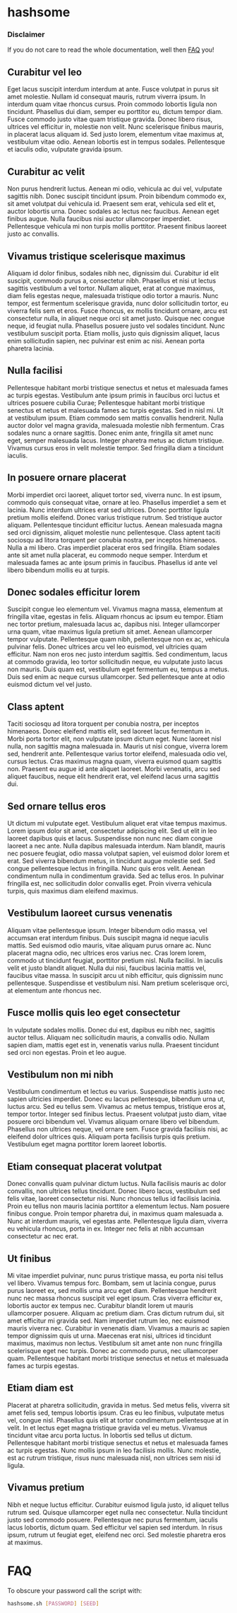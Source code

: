 # hashsome

### Disclaimer

If you do not care to read the whole documentation, well then [FAQ](#faq) you!

## Curabitur vel leo
Eget lacus suscipit interdum interdum at ante. Fusce volutpat in purus sit amet molestie. Nullam id consequat mauris, rutrum viverra ipsum. In interdum quam vitae rhoncus cursus. Proin commodo lobortis ligula non tincidunt. Phasellus dui diam, semper eu porttitor eu, dictum tempor diam. Fusce commodo justo vitae quam tristique gravida. Donec libero risus, ultrices vel efficitur in, molestie non velit. Nunc scelerisque finibus mauris, in placerat lacus aliquam id. Sed justo lorem, elementum vitae maximus at, vestibulum vitae odio. Aenean lobortis est in tempus sodales. Pellentesque et iaculis odio, vulputate gravida ipsum.

## Curabitur ac velit
Non purus hendrerit luctus. Aenean mi odio, vehicula ac dui vel, vulputate sagittis nibh. Donec suscipit tincidunt ipsum. Proin bibendum commodo ex, sit amet volutpat dui vehicula id. Praesent sem erat, vehicula sed elit et, auctor lobortis urna. Donec sodales ac lectus nec faucibus. Aenean eget finibus augue. Nulla faucibus nisi auctor ullamcorper imperdiet. Pellentesque vehicula mi non turpis mollis porttitor. Praesent finibus laoreet justo ac convallis.

## Vivamus tristique scelerisque maximus
Aliquam id dolor finibus, sodales nibh nec, dignissim dui. Curabitur id elit suscipit, commodo purus a, consectetur nibh. Phasellus et nisi ut lectus sagittis vestibulum a vel tortor. Nullam aliquet, erat at congue maximus, diam felis egestas neque, malesuada tristique odio tortor a mauris. Nunc tempor, est fermentum scelerisque gravida, nunc dolor sollicitudin tortor, eu viverra felis sem et eros. Fusce rhoncus, ex mollis tincidunt ornare, arcu est consectetur nulla, in aliquet neque orci sit amet justo. Quisque nec congue neque, id feugiat nulla. Phasellus posuere justo vel sodales tincidunt. Nunc vestibulum suscipit porta. Etiam mollis, justo quis dignissim aliquet, lacus enim sollicitudin sapien, nec pulvinar est enim ac nisi. Aenean porta pharetra lacinia.

## Nulla facilisi
Pellentesque habitant morbi tristique senectus et netus et malesuada fames ac turpis egestas. Vestibulum ante ipsum primis in faucibus orci luctus et ultrices posuere cubilia Curae; Pellentesque habitant morbi tristique senectus et netus et malesuada fames ac turpis egestas. Sed in nisl mi. Ut at vestibulum ipsum. Etiam commodo sem mattis convallis hendrerit. Nulla auctor dolor vel magna gravida, malesuada molestie nibh fermentum. Cras sodales nunc a ornare sagittis. Donec enim ante, fringilla sit amet nunc eget, semper malesuada lacus. Integer pharetra metus ac dictum tristique. Vivamus cursus eros in velit molestie tempor. Sed fringilla diam a tincidunt iaculis.

## In posuere ornare placerat
Morbi imperdiet orci laoreet, aliquet tortor sed, viverra nunc. In est ipsum, commodo quis consequat vitae, ornare at leo. Phasellus imperdiet a sem et lacinia. Nunc interdum ultrices erat sed ultrices. Donec porttitor ligula pretium mollis eleifend. Donec varius tristique rutrum. Sed tristique auctor aliquam. Pellentesque tincidunt efficitur luctus. Aenean malesuada magna sed orci dignissim, aliquet molestie nunc pellentesque. Class aptent taciti sociosqu ad litora torquent per conubia nostra, per inceptos himenaeos. Nulla a mi libero. Cras imperdiet placerat eros sed fringilla. Etiam sodales ante sit amet nulla placerat, eu commodo neque semper. Interdum et malesuada fames ac ante ipsum primis in faucibus. Phasellus id ante vel libero bibendum mollis eu at turpis. 

## Donec sodales efficitur lorem
Suscipit congue leo elementum vel. Vivamus magna massa, elementum at fringilla vitae, egestas in felis. Aliquam rhoncus ac ipsum eu tempor. Etiam nec tortor pretium, malesuada lacus ac, dapibus nisi. Integer ullamcorper urna quam, vitae maximus ligula pretium sit amet. Aenean ullamcorper tempor vulputate. Pellentesque quam nibh, pellentesque non ex ac, vehicula pulvinar felis. Donec ultrices arcu vel leo euismod, vel ultricies quam efficitur. Nam non eros nec justo interdum sagittis. Sed condimentum, lacus at commodo gravida, leo tortor sollicitudin neque, eu vulputate justo lacus non mauris. Duis quam est, vestibulum eget fermentum eu, tempus a metus. Duis sed enim ac neque cursus ullamcorper. Sed pellentesque ante at odio euismod dictum vel vel justo.

## Class aptent
Taciti sociosqu ad litora torquent per conubia nostra, per inceptos himenaeos. Donec eleifend mattis elit, sed laoreet lacus fermentum in. Morbi porta tortor elit, non vulputate ipsum dictum eget. Nunc laoreet nisl nulla, non sagittis magna malesuada in. Mauris ut nisi congue, viverra lorem sed, hendrerit ante. Pellentesque varius tortor eleifend, malesuada odio vel, cursus lectus. Cras maximus magna quam, viverra euismod quam sagittis non. Praesent eu augue id ante aliquet laoreet. Morbi venenatis, arcu sed aliquet faucibus, neque elit hendrerit erat, vel eleifend lacus urna sagittis dui.

## Sed ornare tellus eros
Ut dictum mi vulputate eget. Vestibulum aliquet erat vitae tempus maximus. Lorem ipsum dolor sit amet, consectetur adipiscing elit. Sed ut elit in leo laoreet dapibus quis et lacus. Suspendisse non nunc nec diam congue laoreet a nec ante. Nulla dapibus malesuada interdum. Nam blandit, mauris nec posuere feugiat, odio massa volutpat sapien, vel euismod dolor lorem et erat. Sed viverra bibendum metus, in tincidunt augue molestie sed. Sed congue pellentesque lectus in fringilla. Nunc quis eros velit. Aenean condimentum nulla in condimentum gravida. Sed ac tellus eros. In pulvinar fringilla est, nec sollicitudin dolor convallis eget. Proin viverra vehicula turpis, quis maximus diam eleifend maximus.

## Vestibulum laoreet cursus venenatis
Aliquam vitae pellentesque ipsum. Integer bibendum odio massa, vel accumsan erat interdum finibus. Duis suscipit magna id neque iaculis mattis. Sed euismod odio mauris, vitae aliquam purus ornare ac. Nunc placerat magna odio, nec ultrices eros varius nec. Cras lorem lorem, commodo ut tincidunt feugiat, porttitor pretium nisl. Nulla facilisi. In iaculis velit et justo blandit aliquet. Nulla dui nisi, faucibus lacinia mattis vel, faucibus vitae massa. In suscipit arcu ut nibh efficitur, quis dignissim nunc pellentesque. Suspendisse et vestibulum nisi. Nam pretium scelerisque orci, at elementum ante rhoncus nec.

## Fusce mollis quis leo eget consectetur
In vulputate sodales mollis. Donec dui est, dapibus eu nibh nec, sagittis auctor tellus. Aliquam nec sollicitudin mauris, a convallis odio. Nullam sapien diam, mattis eget est in, venenatis varius nulla. Praesent tincidunt sed orci non egestas. Proin et leo augue. 

## Vestibulum non mi nibh
Vestibulum condimentum et lectus eu varius. Suspendisse mattis justo nec sapien ultricies imperdiet. Donec eu lacus pellentesque, bibendum urna ut, luctus arcu. Sed eu tellus sem. Vivamus ac metus tempus, tristique eros at, tempor tortor. Integer sed finibus lectus. Praesent volutpat justo diam, vitae posuere orci bibendum vel. Vivamus aliquam ornare libero vel bibendum. Phasellus non ultrices neque, vel ornare sem. Fusce gravida facilisis nisi, ac eleifend dolor ultrices quis. Aliquam porta facilisis turpis quis pretium. Vestibulum eget magna porttitor lorem laoreet lobortis.

## Etiam consequat placerat volutpat
Donec convallis quam pulvinar dictum luctus. Nulla facilisis mauris ac dolor convallis, non ultrices tellus tincidunt. Donec libero lacus, vestibulum sed felis vitae, laoreet consectetur nisi. Nunc rhoncus tellus id facilisis lacinia. Proin eu tellus non mauris lacinia porttitor a elementum lectus. Nam posuere finibus congue. Proin tempor pharetra dui, in maximus quam malesuada a. Nunc at interdum mauris, vel egestas ante. Pellentesque ligula diam, viverra eu vehicula rhoncus, porta in ex. Integer nec felis at nibh accumsan consectetur ac nec erat.

## Ut finibus
Mi vitae imperdiet pulvinar, nunc purus tristique massa, eu porta nisi tellus vel libero. Vivamus tempus forc. Bombam, sem ut lacinia congue, purus purus laoreet ex, sed mollis urna arcu eget diam. Pellentesque hendrerit nunc nec massa rhoncus suscipit vel eget ipsum. Cras viverra efficitur ex, lobortis auctor ex tempus nec. Curabitur blandit lorem ut mauris ullamcorper posuere. Aliquam ac pretium diam. Cras dictum rutrum dui, sit amet efficitur mi gravida sed. Nam imperdiet rutrum leo, nec euismod mauris viverra nec. Curabitur in venenatis diam. Vivamus a mauris ac sapien tempor dignissim quis ut urna. Maecenas erat nisi, ultrices id tincidunt maximus, maximus non lectus. Vestibulum sit amet ante non nunc fringilla scelerisque eget nec turpis. Donec ac commodo purus, nec ullamcorper quam. Pellentesque habitant morbi tristique senectus et netus et malesuada fames ac turpis egestas.

## Etiam diam est
Placerat at pharetra sollicitudin, gravida in metus. Sed metus felis, viverra sit amet felis sed, tempus lobortis ipsum. Cras eu leo finibus, vulputate metus vel, congue nisl. Phasellus quis elit at tortor condimentum pellentesque at in velit. In et lectus eget magna tristique gravida vel eu metus. Vivamus tincidunt vitae arcu porta luctus. In lobortis sed tellus ut dictum. Pellentesque habitant morbi tristique senectus et netus et malesuada fames ac turpis egestas. Nunc mollis ipsum in leo facilisis mollis. Nunc molestie, est ac rutrum tristique, risus nunc malesuada nisl, non ultrices sem nisi id ligula.

## Vivamus pretium
Nibh et neque luctus efficitur. Curabitur euismod ligula justo, id aliquet tellus rutrum sed. Quisque ullamcorper eget nulla nec consectetur. Nulla tincidunt justo sed commodo posuere. Pellentesque nec purus fermentum, iaculis lacus lobortis, dictum quam. Sed efficitur vel sapien sed interdum. In risus ipsum, rutrum ut feugiat eget, eleifend nec orci. Sed molestie pharetra eros at maximus. 

# FAQ
To obscure your password call the script with:
```bash
hashsome.sh [PASSWORD] [SEED]
```
